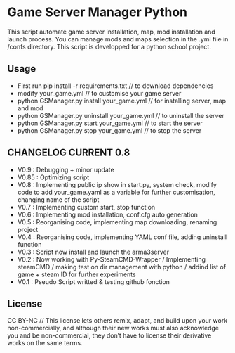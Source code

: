 # Game Server Manager Python

This script automate game server installation, map, mod installation and launch process. You can manage mods and maps selection in the .yml file in /confs directory. This script is developped for a python school project.

## Usage

* First run pip install -r requirements.txt // to download dependencies
* modify your_game.yml // to customise your game server
* python GSManager.py install your_game.yml // for installing server, map and mod
* python GSManager.py uninstall your_game.yml // to uninstall the server
* python GSManager.py start your_game.yml // to start the server
* python GSManager.py stop your_game.yml // to stop the server

## CHANGELOG CURRENT 0.8

*   V0.9 : Debugging + minor update
*   V0.85 : Optimizing script
*   V0.8 : Implementing public ip show in start.py, system check, modify code to add your_game.yaml as a variable for further customisation, changing name of the script
*   V0.7 : Implementing custom start, stop function
*   V0.6 : Implementing mod installation, conf.cfg auto generation
*   V0.5 : Reorganising code, implementing map downloading, renaming project
*   V0.4 : Reorganising code, implementing YAML conf file, adding uninstall function
*   V0.3 : Script now install and launch the arma3server
*   V0.2 : Now working with Py-SteamCMD-Wrapper / Implementing steamCMD / making test on dir management with python / addind list of game + steam ID for further experiments
*   V0.1 : Pseudo Script writted & testing github fonction


## License

CC BY-NC //
This license lets others remix, adapt, and build upon your work non-commercially, and although their new works must also acknowledge you and be non-commercial, they don’t have to license their derivative works on the same terms.
